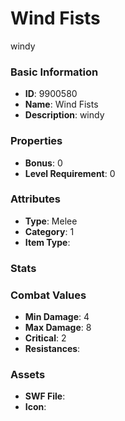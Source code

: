 # Wind Fists

windy

### Basic Information

- **ID**: 9900580
- **Name**: Wind Fists
- **Description**: windy

### Properties

- **Bonus**: 0
- **Level Requirement**: 0

### Attributes

- **Type**: Melee
- **Category**: 1
- **Item Type**: 

### Stats


### Combat Values

- **Min Damage**: 4
- **Max Damage**: 8
- **Critical**: 2
- **Resistances**: 

### Assets

- **SWF File**: 
- **Icon**: 

